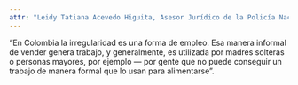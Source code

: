 ```yaml
---
attr: "Leidy Tatiana Acevedo Higuita, Asesor Jurídico de la Policía Nacional de Colombia"
---
```

“En Colombia la irregularidad es una forma de empleo. Esa manera informal de vender genera trabajo, y generalmente, es utilizada por madres solteras o personas mayores, por ejemplo — por gente que no puede conseguir un trabajo de manera formal que lo usan para alimentarse”.